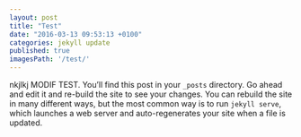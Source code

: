 ```yaml
---
layout: post
title: "Test"
date: "2016-03-13 09:53:13 +0100"
categories: jekyll update
published: true
imagesPath: '/test/'
---
```


nkjlkj MODIF TEST. You’ll find this post in your `_posts` directory. Go ahead and edit it and re-build the site to see your changes. You can rebuild the site in many different ways, but the most common way is to run `jekyll serve`, which launches a web server and auto-regenerates your site when a file is updated.

